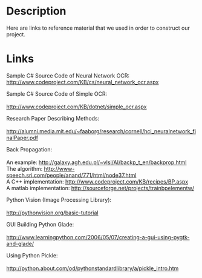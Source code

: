 # Description #

Here are links to reference material that we used in order to construct our project.


# Links #

Sample C# Source Code of Neural Network OCR:
<br><a href='http://www.codeproject.com/KB/cs/neural_network_ocr.aspx'>http://www.codeproject.com/KB/cs/neural_network_ocr.aspx</a>

Sample C# Source Code of Simple OCR:<br>
<br><a href='http://www.codeproject.com/KB/dotnet/simple_ocr.aspx'>http://www.codeproject.com/KB/dotnet/simple_ocr.aspx</a>

Research Paper Describing Methods:<br>
<br><a href='http://alumni.media.mit.edu/~faaborg/research/cornell/hci_neuralnetwork_finalPaper.pdf'>http://alumni.media.mit.edu/~faaborg/research/cornell/hci_neuralnetwork_finalPaper.pdf</a>

Back Propagation:<br>
<br>An example: <a href='http://galaxy.agh.edu.pl/~vlsi/AI/backp_t_en/backprop.html'>http://galaxy.agh.edu.pl/~vlsi/AI/backp_t_en/backprop.html</a>
<br>The algorithm: <a href='http://www-speech.sri.com/people/anand/771/html/node37.html'>http://www-speech.sri.com/people/anand/771/html/node37.html</a>
<br>A C++ implementation: <a href='http://www.codeproject.com/KB/recipes/BP.aspx'>http://www.codeproject.com/KB/recipes/BP.aspx</a>
<br>A matlab implementation: <a href='http://sourceforge.net/projects/trainbpelementw/'>http://sourceforge.net/projects/trainbpelementw/</a>

Python Vision (Image Processing Library):<br>
<br><a href='http://pythonvision.org/basic-tutorial'>http://pythonvision.org/basic-tutorial</a>

GUI Building Python Glade:<br>
<br><a href='http://www.learningpython.com/2006/05/07/creating-a-gui-using-pygtk-and-glade/'>http://www.learningpython.com/2006/05/07/creating-a-gui-using-pygtk-and-glade/</a>

Using Python Pickle:<br>
<br><a href='http://python.about.com/od/pythonstandardlibrary/a/pickle_intro.htm'>http://python.about.com/od/pythonstandardlibrary/a/pickle_intro.htm</a>